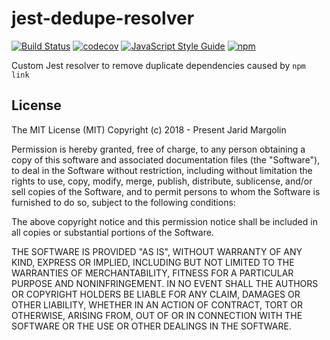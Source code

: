 # jest-dedupe-resolver

[![Build Status](https://travis-ci.org/jaridmargolin/jest-dedupe-resolver.svg?branch=master)](https://travis-ci.org/jaridmargolin/jest-dedupe-resolver)
[![codecov](https://codecov.io/gh/jaridmargolin/jest-dedupe-resolver/branch/master/graph/badge.svg)](https://codecov.io/gh/jaridmargolin/jest-dedupe-resolver)
[![JavaScript Style Guide](https://img.shields.io/badge/code_style-standard-brightgreen.svg)](https://standardjs.com)
[![npm](https://img.shields.io/npm/v/jest-dedupe-resolver.svg)](https://www.npmjs.com/package/jest-dedupe-resolver)

Custom Jest resolver to remove duplicate dependencies caused by `npm link`

## License

The MIT License (MIT) Copyright (c) 2018 - Present Jarid Margolin

Permission is hereby granted, free of charge, to any person obtaining a copy of this software and associated documentation files (the "Software"), to deal in the Software without restriction, including without limitation the rights to use, copy, modify, merge, publish, distribute, sublicense, and/or sell copies of the Software, and to permit persons to whom the Software is furnished to do so, subject to the following conditions:

The above copyright notice and this permission notice shall be included in all copies or substantial portions of the Software.

THE SOFTWARE IS PROVIDED "AS IS", WITHOUT WARRANTY OF ANY KIND, EXPRESS OR IMPLIED, INCLUDING BUT NOT LIMITED TO THE WARRANTIES OF MERCHANTABILITY, FITNESS FOR A PARTICULAR PURPOSE AND NONINFRINGEMENT. IN NO EVENT SHALL THE AUTHORS OR COPYRIGHT HOLDERS BE LIABLE FOR ANY CLAIM, DAMAGES OR OTHER LIABILITY, WHETHER IN AN ACTION OF CONTRACT, TORT OR OTHERWISE, ARISING FROM, OUT OF OR IN CONNECTION WITH THE SOFTWARE OR THE USE OR OTHER DEALINGS IN THE SOFTWARE.
